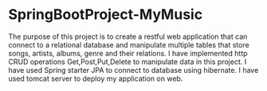# SpringBootProject-MyMusic

The purpose of this project is to create a restful web application that can connect to a relational database and manipulate multiple tables that store songs, artists, albums, genre and their relations. I have implemented http CRUD operations Get,Post,Put,Delete to manipulate data in this project. I have used Spring starter JPA to connect to database using hibernate. I have used tomcat server to deploy my application on web.
